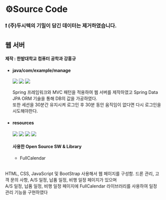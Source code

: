 # ⚙Source Code
### ❗ (주)두시텍의 기밀이 담긴 데이터는 제거하였습니다.

## 웹 서버
#### 제작 : 한밭대학교 컴퓨터 공학과 강홍규 <br>
- #### java/com/example/manage

	<div align="left">
		<img src="https://img.shields.io/badge/Java-007396?style=flat&logo=Conda-Forge&logoColor=white" />
		<img src="https://img.shields.io/badge/Spring-6DB33F?style=flat&logo=Spring&logoColor=white" />
		<img src="https://img.shields.io/badge/Gradle-02303A?style=flat&logo=gradle&logoColor=white" />
	</div>
	
	Spring 프레임워크와 MVC 패턴을 적용하여 웹 서버를 제작하였고 Spring Data JPA ORM 기술을 통해 DB의 값을 가공하였다. <br>
  또한 세션을 30분간 유지시켜 로그인 후 30분 동안 움직임이 없다면 다시 로그인을 시도해야한다.<br>
	

 - #### resources
   	<div align="left">
		<img src="https://img.shields.io/badge/html5-E34F26?style=flat&logo=html5&logoColor=white" />
		<img src="https://img.shields.io/badge/css3-1572B6?style=flat&logo=css3&logoColor=white" />
		<img src="https://img.shields.io/badge/javascript-F7DF1E?style=flat&logo=javascript&logoColor=white" />
		<img src="https://img.shields.io/badge/bootstrap-7952B3?style=flat&logo=bootstrap&logoColor=white" />	
		
	</div>

	#### 사용한 Open Source SW & Library
	- FullCalendar
	<br>

HTML, CSS, JavaScript 및 BootStrap 사용해서 웹 페이지를 구성함. 드론 관리, 고객 문의 사항, A/S 일정, 납품 일정, 비행 일정 페이지가 있으며  <br>
A/S 일정, 납품 일정, 비행 일정 페이지에 FullCalendar 라이브러리를 사용하여 일정 관리 기능을 구현하였다
  

